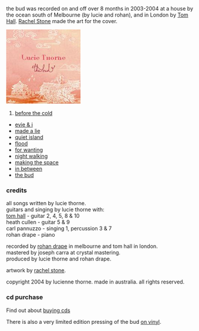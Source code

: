 <!--| ## the bud |-->

the bud was recorded on and off over 8 months in 2003-2004 at a
house by the ocean south of Melbourne (by lucie and rohan), and in
London by [Tom Hall][8]. [Rachel Stone][9] made the art for the
cover.

  [8]: http://www.ludions.com/
  [9]: http://www.rachelstone.com

![the bud][10]

1.  [before the cold][11]
-   [evie & i][12]
-   [made a lie][13]
-   [quiet island][14]
-   [flood][15]
-   [for wanting][16]
-   [night walking][17]
-   [making the space][18]
-   [in between][19]
-   [the bud][20]

  [10]: data/image/cover/the-bud.jpg
  [11]: songs/before-the-cold
  [12]: songs/evie-and-i
  [13]: songs/made-a-lie
  [14]: songs/quiet-island
  [15]: songs/flood
  [16]: songs/for-wanting
  [17]: songs/night-walking
  [18]: songs/making-the-space
  [19]: songs/in-between
  [20]: songs/the-bud

### credits

all songs written by lucie thorne.  
guitars and singing by lucie thorne with:  
[tom hall][22] - guitar 2, 4, 5, 8 & 10  
heath cullen - guitar 5 & 9  
carl pannuzzo - singing 1, percussion 3 & 7  
rohan drape - piano

  [22]: http://www.ludions.com/

recorded by [rohan drape][23] in melbourne and tom hall in
london.  
mastered by joseph carra at crystal mastering.  
produced by lucie thorne and rohan drape.

  [23]: http://www.slavepianos.org/rd/

artwork by [rachel stone][24].

  [24]: http://www.rachelstone.com

copyright 2004 by lucienne thorne. made in australia. all rights
reserved.

### cd purchase

Find out about [buying cds][25]

  [25]: shop

There is also a very limited edition pressing of the bud
[on vinyl][21].

  [21]: albums/the-bud-vinyl

